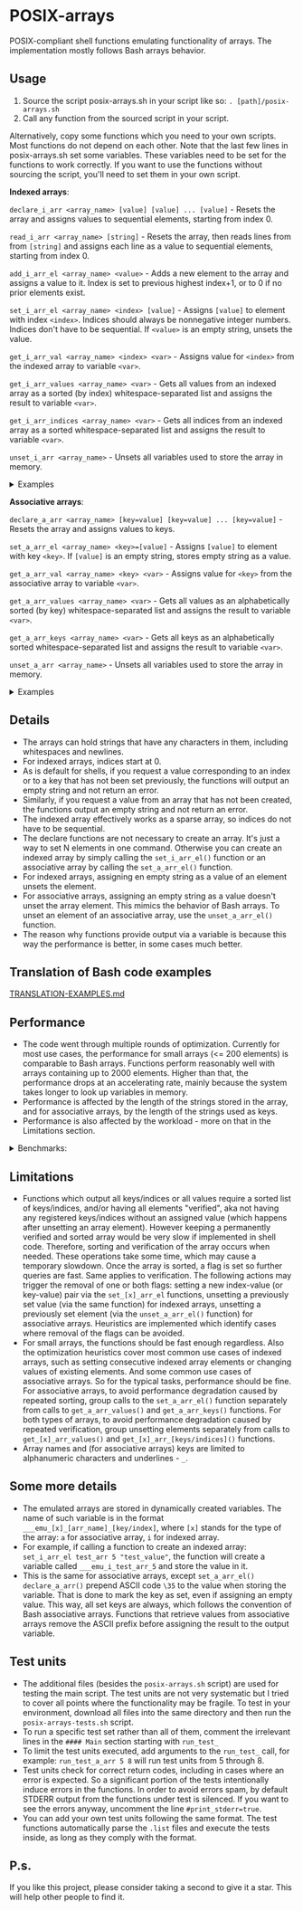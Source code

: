 # POSIX-arrays
POSIX-compliant shell functions emulating functionality of arrays. The implementation mostly follows Bash arrays behavior.

## Usage
1) Source the script posix-arrays.sh in your script like so: `. [path]/posix-arrays.sh`
2) Call any function from the sourced script in your script.

Alternatively, copy some functions which you need to your own scripts. Most functions do not depend on each other.
Note that the last few lines in posix-arrays.sh set some variables. These variables need to be set for the functions to work correctly. If you want to use the functions without sourcing the script, you'll need to set them in your own script.

**Indexed arrays**:

`declare_i_arr <array_name> [value] [value] ... [value]` - Resets the array and assigns values to sequential elements, starting from index 0.

`read_i_arr <array_name> [string]` - Resets the array, then reads lines from from `[string]` and assigns each line as a value to sequential elements, starting from index 0.

`add_i_arr_el <array_name> <value>` - Adds a new element to the array and assigns a value to it. Index is set to previous highest index+1, or to 0 if no prior elements exist.

`set_i_arr_el <array_name> <index> [value]` - Assigns `[value]` to element with index `<index>`. Indices should always be nonnegative integer numbers. Indices don't have to be sequential. If `<value>` is an empty string, unsets the value.

`get_i_arr_val <array_name> <index> <var>` - Assigns value for `<index>` from the indexed array to variable `<var>`.

`get_i_arr_values <array_name> <var>` - Gets all values from an indexed array as a sorted (by index) whitespace-separated list and assigns the result to variable `<var>`.

`get_i_arr_indices <array_name> <var>` - Gets all indices from an indexed array as a sorted whitespace-separated list and assigns the result to variable `<var>`.

`unset_i_arr <array_name>` - Unsets all variables used to store the array in memory.

<details> <summary> Examples </summary>

```
set_i_arr_el test_arr 10 some_val
get_i_arr_val test_arr 10 test_var; echo "$test_var"
$ some_val
```

```
declare_i_arr test_arr val1 val2 "val3 123 etc"
get_i_arr_values test_arr test_var; echo "$test_var"
$ val1 val2 val3 123 etc

get_i_arr_val test_arr 2 test_var; echo "$test_var"
$ val3 123 etc
```

</details>

**Associative arrays**:

`declare_a_arr <array_name> [key=value] [key=value] ... [key=value]` - Resets the array and assigns values to keys.

`set_a_arr_el <array_name> <key>=[value]` - Assigns `[value]` to element with key `<key>`. If `[value]` is an empty string, stores empty string as a value.

`get_a_arr_val <array_name> <key> <var>` - Assigns value for `<key>` from the associative array to variable `<var>`.

`get_a_arr_values <array_name> <var>` - Gets all values as an alphabetically sorted (by key) whitespace-separated list and assigns the result to variable `<var>`.

`get_a_arr_keys <array_name> <var>` - Gets all keys as an alphabetically sorted whitespace-separated list and assigns the result to variable `<var>`.

`unset_a_arr <array_name>` - Unsets all variables used to store the array in memory.

<details> <summary> Examples </summary>

```
set_a_arr_el test_arr some_key="this is a test"
get_a_arr_val test_arr some_key test_var; echo "$test_var"

$ this is a test
```

```
declare_a_arr test_arr "cars=Audi, Honda, Mercedes" "music_genres=jazz, classical, rock"
get_a_arr_keys test_arr test_keys; echo "$test_keys"
$ cars music_genres

get_a_arr_val test_arr music_genres genres; echo "$genres"
$ jazz, classical, rock
```
</details>

## Details
- The arrays can hold strings that have any characters in them, including whitespaces and newlines.
- For indexed arrays, indices start at 0.
- As is default for shells, if you request a value corresponding to an index or to a key that has not been set previously, the functions will output an empty string and not return an error.
- Similarly, if you request a value from an array that has not been created, the functions output an empty string and not return an error.
- The indexed array effectively works as a sparse array, so indices do not have to be sequential.
- The declare functions are not necessary to create an array. It's just a way to set N elements in one command. Otherwise you can create an indexed array by simply calling the `set_i_arr_el()` function or an associative array by calling the `set_a_arr_el()` function.
- For indexed arrays, assigning en empty string as a value of an element unsets the element.
- For associative arrays, assigning an empty string as a value doesn't unset the array element. This mimics the behavior of Bash arrays. To unset an element of an associative array, use the `unset_a_arr_el()` function.
- The reason why functions provide output via a variable is because this way the performance is better, in some cases much better.

## Translation of Bash code examples
[TRANSLATION-EXAMPLES.md](/TRANSLATION-EXAMPLES.md)

## Performance
- The code went through multiple rounds of optimization. Currently for most use cases, the performance for small arrays (<= 200 elements) is comparable to Bash arrays. Functions perform reasonably well with arrays containing up to 2000 elements. Higher than that, the performance drops at an accelerating rate, mainly because the system takes longer to look up variables in memory.
- Performance is affected by the length of the strings stored in the array, and for associative arrays, by the length of the strings used as keys.
- Performance is also affected by the workload - more on that in the Limitations section.

<details> <summary> Benchmarks: </summary>

Measured on i7-4770 with 40-character strings in each element. For associative arrays, measured with 16-18 character keys.

**10 elements**:

| Array type   |      Test                    | Time  |
| -------------|------------------------------|-------|
| Indexed      | set elements one by one      | 1ms   |
| Indexed      | add elements one by one      | 1ms   |
| Indexed      | get values one by one        | 1ms   |
| Indexed      | get all values               | 1ms   |
| Indexed      | get all indices              | 2ms   |
| -------------|------------------------------|-------|
| Associative  | set elements one by one      | 1ms   |
| Associative  | get values one by one        | 1ms   |
| Associative  | get all values               | 1ms   |
| Associative  | get all keys                 | 2ms   |

**100 elements**:

| Array type   |      Test                    | Time  |
| -------------|------------------------------|-------|
| Indexed      | set elements one by one      | 3ms   |
| Indexed      | add elements one by one      | 3ms   |
| Indexed      | get values one by one        | 1ms   |
| Indexed      | get all values               | 1ms   |
| Indexed      | get all indices              | 3ms   |
| -------------|------------------------------|-------|
| Associative  | set elements one by one      | 3ms   |
| Associative  | get values one by one        | 3ms   |
| Associative  | get all values               | 2ms   |
| Associative  | get all keys                 | 3ms   |

**500 elements**:

| Array type   |      Test                    | Time  |
| -------------|------------------------------|-------|
| Indexed      | set elements one by one      | 11ms  |
| Indexed      | add elements one by one      | 8ms   |
| Indexed      | get values one by one        | 5ms   |
| Indexed      | get all values               | 4ms   |
| Indexed      | get all indices              | 4ms   |
| -------------|------------------------------|-------|
| Associative  | set elements one by one      | 13ms  |
| Associative  | get values one by one        | 10ms  |
| Associative  | get all values               | 4ms   |
| Associative  | get all keys                 | 4ms   |

**1000 elements**:

| Array type   |      Test                    | Time  |
| -------------|------------------------------|-------|
| Indexed      | set elements one by one      | 19ms  |
| Indexed      | add elements one by one      | 17ms  |
| Indexed      | get values one by one        | 8ms   |
| Indexed      | get all values               | 6ms   |
| Indexed      | get all indices              | 6ms   |
| -------------|------------------------------|-------|
| Associative  | set elements one by one      | 24ms  |
| Associative  | get values one by one        | 21ms  |
| Associative  | get all values               | 7ms   |
| Associative  | get all keys                 | 6ms   |

**2000 elements**:

| Array type   |      Test                    | Time  |
| -------------|------------------------------|-------|
| Indexed      | set elements one by one      | 39ms  |
| Indexed      | add elements one by one      | 37ms  |
| Indexed      | get values one by one        | 18ms  |
| Indexed      | get all values               | 13ms  |
| Indexed      | get all indices              | 13ms  |
| -------------|------------------------------|-------|
| Associative  | set elements one by one      | 57ms  |
| Associative  | get values one by one        | 41ms  |
| Associative  | get all values               | 14ms  |
| Associative  | get all keys                 | 14ms  |

</details>

## Limitations
- Functions which output all keys/indices or all values require a sorted list of keys/indices, and/or having all elements "verified", aka not having any registered keys/indices without an assigned value (which happens after unsetting an array element). However keeping a permanently verified and sorted array would be very slow if implemented in shell code. Therefore, sorting and verification of the array occurs when needed. These operations take some time, which may cause a temporary slowdown. Once the array is sorted, a flag is set so further queries are fast. Same applies to verification. The following actions may trigger the removal of one or both flags: setting a new index-value (or key-value) pair via the `set_[x]_arr_el` functions, unsetting a previously set value (via the same function) for indexed arrays, unsetting a previously set element (via the `unset_a_arr_el()` function) for associative arrays. Heuristics are implemented which identify cases where removal of the flags can be avoided.
- For small arrays, the functions should be fast enough regardless. Also the optimization heuristics cover most common use cases of indexed arrays, such as setting consecutive indexed array elements or changing values of existing elements. And some common use cases of associative arrays. So for the typical tasks, performance should be fine. For associative arrays, to avoid performance degradation caused by repeated sorting, group calls to the `set_a_arr_el()` function separately from calls to `get_a_arr_values()` and `get_a_arr_keys()` functions. For both types of arrays, to avoid performance degradation caused by repeated verification, group unsetting elements separately from calls to `get_[x]_arr_values()` and `get_[x]_arr_[keys/indices]()` functions.
- Array names and (for associative arrays) keys are limited to alphanumeric characters and underlines - `_`.

## Some more details
- The emulated arrays are stored in dynamically created variables. The name of such variable is in the format `___emu_[x]_[arr_name]_[key/index]`, where `[x]` stands for the type of the array: `a` for associative array, `i` for indexed array.
- For example, if calling a function to create an indexed array: `set_i_arr_el test_arr 5 "test_value"`, the function will create a variable called `___emu_i_test_arr_5` and store the value in it.
- This is the same for associative arrays, except `set_a_arr_el()` `declare_a_arr()` prepend ASCII code `\35` to the value when storing the variable. That is done to mark the key as set, even if assigning an empty value. This way, all set keys are always, which follows the convention of Bash associative arrays. Functions that retrieve values from associative arrays remove the ASCII prefix before assigning the result to the output variable.

## Test units
- The additional files (besides the `posix-arrays.sh` script) are used for testing the main script. The test units are not very systematic but I tried to cover all points where the functionality may be fragile. To test in your environment, download all files into the same directory and then run the `posix-arrays-tests.sh` script.
- To run a specific test set rather than all of them, comment the irrelevant lines in the `#### Main` section starting with `run_test_`
- To limit the test units executed, add arguments to the `run_test_` call, for example: `run_test_a_arr 5 8` will run test units from 5 through 8.
- Test units check for correct return codes, including in cases where an error is expected. So a significant portion of the tests intentionally induce errors in the functions. In order to avoid errors spam, by default STDERR output from the functions under test is silenced. If you want to see the errors anyway, uncomment the line `#print_stderr=true`.
- You can add your own test units following the same format. The test functions automatically parse the `.list` files and execute the tests inside, as long as they comply with the format.

## P.s.
If you like this project, please consider taking a second to give it a star. This will help other people to find it.
